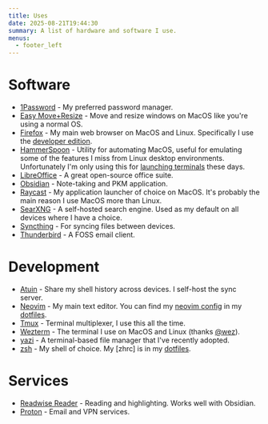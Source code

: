 ```yaml
---
title: Uses
date: 2025-08-21T19:44:30
summary: A list of hardware and software I use.
menus:
  - footer_left
---
```


# Software

- [1Password] - My preferred password manager.
- [Easy Move+Resize] - Move and resize windows on MacOS like you're using a normal OS.
- [Firefox] - My main web browser on MacOS and Linux. Specifically I use the [developer edition].
- [HammerSpoon] - Utility for automating MacOS, useful for emulating some of the features I miss
  from Linux desktop environments. Unfortunately I'm only using this for [launching terminals] these
  days.
- [LibreOffice] - A great open-source office suite.
- [Obsidian] - Note-taking and PKM application.
- [Raycast] - My application launcher of choice on MacOS. It's probably the main reason I use MacOS more than Linux.
- [SearXNG] - A self-hosted search engine. Used as my default on all devices where I have a choice.
- [Syncthing]  - For syncing files between devices.
- [Thunderbird] - A FOSS email client.

# Development

- [Atuin] - Share my shell history across devices. I self-host the sync server.
- [Neovim] - My main text editor. You can find my [neovim config] in my [dotfiles].
- [Tmux] - Terminal multiplexer, I use this all the time.
- [Wezterm] - The terminal I use on MacOS and Linux (thanks [@wez](https://github.com/wez)).
- [yazi] - A terminal-based file manager that I've recently adopted.
- [zsh] - My shell of choice. My [zhrc] is in my [dotfiles].

# Services

- [Readwise Reader](https://readwise.io/read) - Reading and highlighting. Works well with Obsidian.
- [Proton](https://proton.me/) - Email and VPN services.

[1Password]: https://1password.com/
[Firefox]: https://www.firefox.com/en-GB/
[developer edition]: https://www.firefox.com/en-GB/channel/desktop/developer/
[Easy Move+Resize]: https://github.com/dmarcotte/easy-move-resize
[HammerSpoon]: https://www.hammerspoon.org/
[LibreOffice]: https://www.libreoffice.org/
[Obsidian]: https://obsidian.md/
[Raycast]: https://www.raycast.com/
[SearXNG]: https://github.com/searxng/searxng
[Syncthing]: https://syncthing.net/
[Thunderbird]: https://www.thunderbird.net/

[launching terminals]: https://git.blakerain.com/BlakeRain/dotfiles/src/commit/65f74dbc00c90a826df8fee8c93a4717f8ea2007/hammerspoon/init.lua#L5

[atuin]: https://atuin.sh/
[dotfiles]: https://git.blakerain.com/BlakeRain/dotfiles
[neovim]: https://neovim.io/
[Tmux]: https://github.com/tmux/tmux
[Wezterm]: https://wezterm.org/
[yazi]: https://yazi-rs.github.io/
[zsh]: https://www.zsh.org/

[neovim config]: https://git.blakerain.com/BlakeRain/dotfiles/src/branch/main/nvim
[zshrc]: https://git.blakerain.com/BlakeRain/dotfiles/src/branch/main/zshrc
